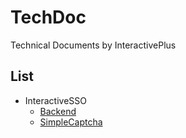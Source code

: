 # TechDoc
 Technical Documents by InteractivePlus

## List

- InteractiveSSO
  - [Backend](InteractiveSSO/Backend/InteractiveSSO-Backend.html)
  - [SimpleCaptcha](InteractiveSSO/SimpleCaptcha/SimpleCaptcha.html)